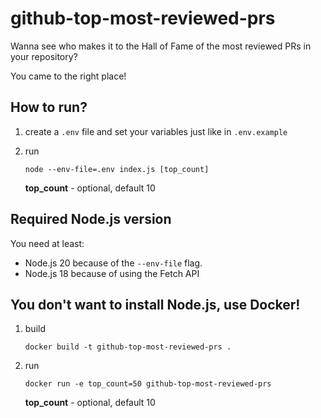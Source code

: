 # github-top-most-reviewed-prs

Wanna see who makes it to the Hall of Fame of the most reviewed PRs in your repository?

You came to the right place!

## How to run?

1. create a `.env` file and set your variables just like in `.env.example`

2. run

    `node --env-file=.env index.js [top_count]`

    **top_count** - optional, default 10

## Required Node.js version

You need at least:

-   Node.js 20 because of the `--env-file` flag.
-   Node.js 18 because of using the Fetch API

## You don't want to install Node.js, use Docker!

1. build

    `docker build -t github-top-most-reviewed-prs .`

2. run

    `docker run -e top_count=50 github-top-most-reviewed-prs`

    **top_count** - optional, default 10
